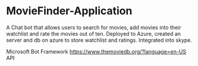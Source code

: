 # MovieFinder-Application

A Chat bot that allows users to search for movies, add movies into their watchlist and rate the movies out of ten.
Deployed to Azure, created an server and db on azure to store watchlist and ratings.
Integrated into skype.

Microsoft Bot Framework
https://www.themoviedb.org/?language=en-US API
